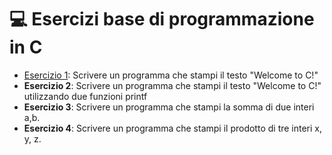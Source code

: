 # 💻 Esercizi base di programmazione in C 

- [Esercizio 1](./docs): Scrivere un programma che stampi il testo "Welcome to C!"
- **Esercizio 2**: Scrivere un programma che stampi il testo "Welcome to C!" utilizzando due funzioni printf
- **Esercizio 3**: Scrivere un programma che stampi la somma di due interi a,b.
- **Esercizio 4**: Scrivere un programma che stampi il prodotto di tre interi x, y, z.
